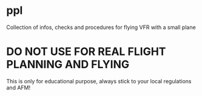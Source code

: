 # ppl
Collection of infos, checks and procedures for flying VFR with a small plane

# DO NOT USE FOR REAL FLIGHT PLANNING AND FLYING
This is only for educational purpose, always stick to your local regulations and AFM!

